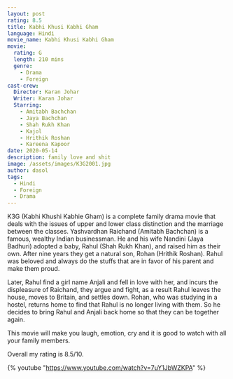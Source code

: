 ```yaml
---
layout: post
rating: 8.5
title: Kabhi Khusi Kabhi Gham
language: Hindi
movie_name: Kabhi Khusi Kabhi Gham
movie:
  rating: G
  length: 210 mins
  genre: 
    - Drama
    - Foreign
cast-crew:
  Director: Karan Johar
  Writer: Karan Johar
  Starring:
    - Amitabh Bachchan
    - Jaya Bachchan
    - Shah Rukh Khan
    - Kajol
    - Hrithik Roshan
    - Kareena Kapoor
date: 2020-05-14
description: family love and shit
image: /assets/images/K3G2001.jpg
author: dasol
tags:
  - Hindi
  - Foreign
  - Drama
---
```


K3G (Kabhi Khushi Kabhie Gham) is a complete family drama movie that deals with the issues of upper and lower class distinction and the marriage between the classes. Yashvardhan Raichand (Amitabh Bachchan) is a famous, wealthy Indian businessman. He and his wife Nandini (Jaya Badhuri) adopted a baby, Rahul (Shah Rukh Khan), and raised him as their own. After nine years they get a natural son, Rohan (Hrithik Roshan). Rahul was beloved and always do the stuffs that are in favor of his parent and make them proud.

Later, Rahul find a girl name Anjali and fell in love with her, and incurs the displeasure of Raichand, they argue and fight, as a result Rahul leaves the house, moves to Britain, and settles down.  Rohan, who was studying in a hostel, returns home to find that Rahul is no longer living with them. So he decides to bring Rahul and Anjali back home so that they can be together again. 

This movie will make you laugh, emotion, cry and it is good to watch with all your family members.

Overall my rating is 8.5/10. 

{% youtube "https://www.youtube.com/watch?v=7uY1JbWZKPA" %}

